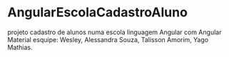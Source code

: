 # AngularEscolaCadastroAluno
projeto cadastro de alunos numa escola
linguagem Angular com Angular Material
esquipe: Wesley, Alessandra Souza, Talisson Amorim, Yago Mathias.
